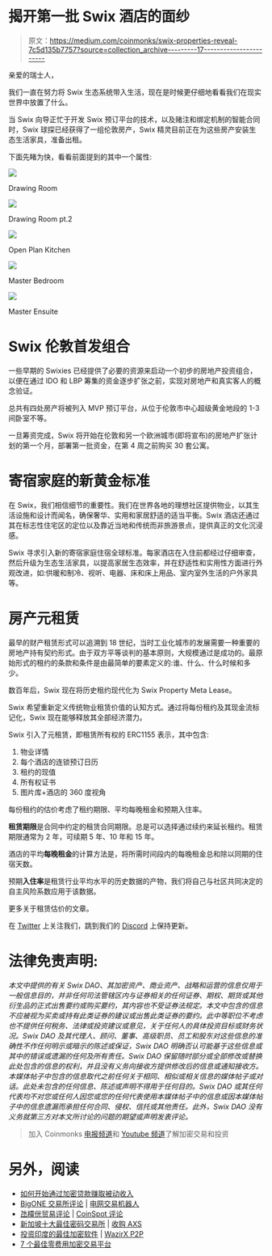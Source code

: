# 揭开第一批 Swix 酒店的面纱

> 原文：<https://medium.com/coinmonks/swix-properties-reveal-7c5d135b7757?source=collection_archive---------17----------------------->

亲爱的瑞士人，

我们一直在努力将 Swix 生态系统带入生活，现在是时候更仔细地看看我们在现实世界中放置了什么。

当 Swix 向导正忙于开发 Swix 预订平台的技术，以及赌注和绑定机制的智能合同时，Swix 球探已经获得了一组伦敦房产，Swix 精灵目前正在为这些房产安装生态生活家具，准备出租。

下面先睹为快，看看前面提到的其中一个属性:

![](img/ecdc226e9966517b7aeeeae37c46d288.png)

Drawing Room

![](img/7b44f60c92aeaa1800a33156ef1855af.png)

Drawing Room pt.2

![](img/7667a3bcb59eeef86fc23c7410197b43.png)

Open Plan Kitchen

![](img/e719fd2d22e8a3f6d09f00f96c4ef54c.png)

Master Bedroom

![](img/0a2ac3b65d64abbbdc5115a8447a7c8d.png)

Master Ensuite

# Swix 伦敦首发组合

一些早期的 Swixies 已经提供了必要的资源来启动一个初步的房地产投资组合，以便在通过 IDO 和 LBP 筹集的资金逐步扩张之前，实现对房地产和真实客人的概念验证。

总共有四处房产将被列入 MVP 预订平台，从位于伦敦市中心超级黄金地段的 1-3 间卧室不等。

一旦筹资完成，Swix 将开始在伦敦和另一个欧洲城市(即将宣布)的房地产扩张计划的第一个月，部署第一批资金，在第 4 周之前购买 30 套公寓。

# 寄宿家庭的新黄金标准

在 Swix，我们相信细节的重要性。我们在世界各地的理想社区提供物业，以其生活设施和设计而闻名，确保奢华、实用和家居舒适的适当平衡。Swix 酒店还通过其在标志性住宅区的定位以及靠近当地和传统而非旅游景点，提供真正的文化沉浸感。

Swix 寻求引入新的寄宿家庭住宿全球标准。每家酒店在入住前都经过仔细审查，然后升级为生态生活家具，以提高家居生态效率，并在舒适性和实用性方面进行外观改进，如:供暖和制冷、视听、电器、床和床上用品、室内室外生活的户外家具等。

# 房产元租赁

最早的财产租赁形式可以追溯到 18 世纪，当时工业化城市的发展需要一种重要的房地产持有契约形式。由于双方平等谈判的基本原则，大规模通过是成功的。最原始形式的租约的条款和条件是由最简单的要素定义的:谁、什么、什么时候和多少。

数百年后，Swix 现在将历史租约现代化为 Swix Property Meta Lease。

Swix 希望重新定义传统物业租赁价值的认知方式。通过将每份租约及其现金流标记化，Swix 现在能够释放其全部经济潜力。

Swix 引入了元租赁，即租赁所有权的 ERC1155 表示，其中包含:

1.  物业详情
2.  每个酒店的连锁预订日历
3.  租约的现值
4.  所有权证书
5.  图片库+酒店的 360 度视角

每份租约的估价考虑了租约期限、平均每晚租金和预期入住率。

**租赁期限**是合同中约定的租赁合同期限。总是可以选择通过续约来延长租约。租赁期限通常为 2 年，可续期 5 年、10 年和 15 年。

酒店的平均**每晚租金**的计算方法是，将所需时间段内的每晚租金总和除以同期的住宿天数。

预期**入住率**是租赁行业平均水平的历史数据的产物，我们将自己与社区共同决定的自主风险系数应用于该数据。

更多关于租赁估价的文章。

在 [Twitter](https://twitter.com/SwixDAO) 上关注我们，跳到我们的 [Discord](https://discord.gg/gXZAbBZbB6) 上保持更新。

# 法律免责声明:

*本文中提供的有关 Swix DAO、其加密资产、商业资产、战略和运营的信息仅用于一般信息目的，并非任何司法管辖区内与证券相关的任何证券、期权、期货或其他衍生品的正式出售要约或购买要约，其内容也不受证券法规定。本文中包含的信息不应被视为买卖或持有此类证券的建议或出售此类证券的要约。此中等职位不考虑也不提供任何税务、法律或投资建议或意见，关于任何人的具体投资目标或财务状况。Swix DAO 及其代理人、顾问、董事、高级职员、员工和股东对这些信息的准确性不作任何明示或暗示的陈述或保证，Swix DAO 明确否认可能基于这些信息或其中的错误或遗漏的任何及所有责任。Swix DAO 保留随时部分或全部修改或替换此处包含的信息的权利，并且没有义务向接收方提供修改后的信息或通知接收方。本媒体帖子中包含的信息取代之前任何关于相同、相似或相关信息的媒体帖子或对话。此处未包含的任何信息、陈述或声明不得用于任何目的。Swix DAO 或其任何代表均不对您或任何人因您或您的任何代表使用本媒体帖子中的信息或因本媒体帖子中的信息遗漏而承担任何合同、侵权、信托或其他责任。此外，Swix DAO 没有义务就第三方对本文所讨论的问题的期望或声明发表评论。*

> 加入 Coinmonks [电报频道](https://t.me/coincodecap)和 [Youtube 频道](https://www.youtube.com/c/coinmonks/videos)了解加密交易和投资

# 另外，阅读

*   [如何开始通过加密贷款赚取被动收入](https://coincodecap.com/passive-income-crypto-lending)
*   [BigONE 交易所评论](/coinmonks/bigone-exchange-review-64705d85a1d4) | [电网交易机器人](https://coincodecap.com/grid-trading)
*   [氹欞侊贸易评论](https://coincodecap.com/anny-trade-review) | [CoinSpot 评论](https://coincodecap.com/coinspot-review)
*   [新加坡十大最佳密码交易所](https://coincodecap.com/crypto-exchange-in-singapore) | [收购 AXS](https://coincodecap.com/buy-axs-token)
*   [投资印度的最佳加密软件](https://coincodecap.com/best-crypto-to-invest-in-india-in-2021) | [WazirX P2P](https://coincodecap.com/wazirx-p2p)
*   [7 个最佳零费用加密交易平台](https://coincodecap.com/zero-fee-crypto-exchanges)